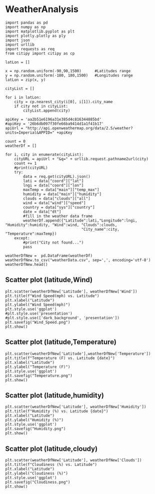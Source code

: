 # WeatherAnalysis
    import pandas as pd
    import numpy as np
    import matplotlib.pyplot as plt
    import plotly.plotly as ply
    import json
    import urllib
    import requests as req
    from citipy import citipy as cp

    latLon = [] 

    x = np.random.uniform(-90,90,1500)      #Latitudes range 
    y = np.random.uniform(-180, 180,1500)   #Longitudes range
    latLon = zip(x, y)

    cityList = []

    for i in latLon:
        city = cp.nearest_city(i[0], i[1]).city_name
        if city not in cityList:
            cityList.append(city)

    apiKey = 'aa2b51e6196a31e385d4c816344885bd'
    #apiKey = '26b6db097f30fe66ba9414d1a1f41b17'
    apiUrl = "http://api.openweathermap.org/data/2.5/weather?units=Imperial&APPID=" +apiKey

    count = 0
    weatherDf = []

    for i, city in enumerate(cityList):
        cityURL = apiUrl + "&q=" + urllib.request.pathname2url(city)   
        count += 1
        #print(cityURL)
        try:
            data = req.get(cityURL).json() 
            lati = data["coord"]["lat"]
            lngi = data["coord"]["lon"]
            maxTemp = data["main"]["temp_max"]
            humidity = data["main"]["humidity"]
            clouds = data["clouds"]["all"]
            wind = data["wind"]["speed"]
            country = data["sys"]["country"]
            date = data["dt"]
            #fill in the weather data frame        
            weatherDf.append({"Latitude":lati,"Longitude":lngi, "Humidity":humidity, "Wind":wind, "Clouds":clouds,
                                      "City_name":city, "Temperature":maxTemp})
        except:
            #print("City not found...")
            pass        

    weatherDfNew =  pd.DataFrame(weatherDf)
    weatherDfNew.to_csv("weatherData.csv", sep=',', encoding='utf-8')
    weatherDfNew.head()

   ## Scatter plot (latitude,Wind)
    plt.scatter(weatherDfNew['Latitude'], weatherDfNew['Wind'])
    plt.title(f"Wind Speed(mph) vs. Latitude")
    plt.xlabel("Latitude")
    plt.ylabel("Wind Speed(mph)")
    plt.style.use('ggplot')
    #plt.style.use('presentation')
    #plt.style.use(['dark_background', 'presentation'])
    plt.savefig("Wind_Speed.png")
    plt.show()

   ## Scatter plot (latitude,Temperature)
    plt.scatter(weatherDfNew['Latitude'],weatherDfNew['Temperature'])
    plt.title(f"Temperature (F) vs. Latitude {date}")
    plt.xlabel("Latitude")
    plt.ylabel("Temperature (F)")
    plt.style.use('ggplot')
    plt.savefig("Temperature.png")
    plt.show()

   ## Scatter plot (latitude,humidity)
    plt.scatter(weatherDfNew['Latitude'], weatherDfNew['Humidity'])
    plt.title(f"Humidity (%) vs. Latitude {date}")
    plt.xlabel("Latitude")
    plt.ylabel("Humidity (%)")
    plt.style.use('ggplot')
    plt.savefig("Humidity.png")
    plt.show()

   ## Scatter plot (latitude,cloudy)
    plt.scatter(weatherDfNew['Latitude'], weatherDfNew['Clouds'])
    plt.title(f"Cloudiness (%) vs. Latitude")
    plt.xlabel("Latitude")
    plt.ylabel("Cloudiness (%)")
    plt.style.use('ggplot')
    plt.savefig("Cloudiness.png")
    plt.show()


